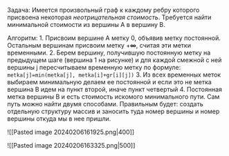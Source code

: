 Задача:
	Имеется произвольный граф к каждому ребру которого присвоена некоторая *неотрицательная стоимость*. Требуется найти минимальной стоимости из вершины A в вершину B. 
	
Алгоритм:
	1. Присвоим вершине A метку 0, объявив метку постоянной. Остальным вершинам присвоим метку +**∞**, считая эти метки временными.
	2. Берем вершину, получившую постоянную метку на предыдущем шаге (вершина 1 на рисунке) и для каждой смежной с ней вершины j пересчитываем временную метку по формуле: ```metka[j]=min(metka[j], metka[i]+gr[i][j])```
	3. Из всех временных меток выбираем минимальную делаем ее постоянной и если это не метка вершина B идем на пункт второй, иначе пункт четвертый 
	4. Постоянная метка вершины B и есть стоимость искомого минимального пути. Сам путь можно найти двумя способами. Правильным будет: создать отдельную структуру массив и заносить туда номер вершины и номер вершины откуда мы в нее пришли.

![[Pasted image 20240206161925.png|400]]

![[Pasted image 20240206163325.png|500]]